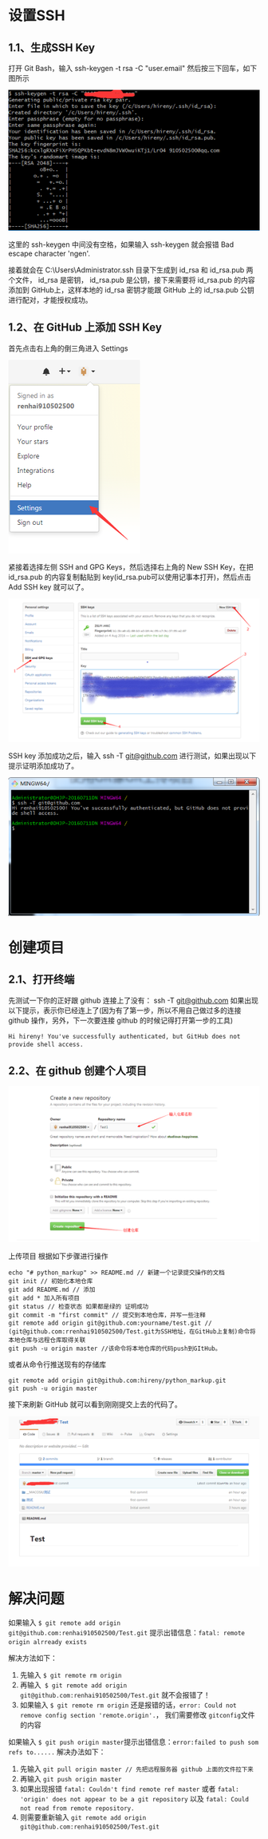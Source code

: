 # 设置SSH

## 1.1、生成SSH Key

打开 Git Bash，输入 ssh-keygen -t rsa -C "user.email" 然后按三下回车，如下图所示

![ssh](./images/1933980-0fd6a4ddc214c34d.png)

这里的 ssh-keygen 中间没有空格，如果输入 ssh-keygen 就会报错 Bad escape character 'ngen'.

接着就会在 C:\Users\Administrator.ssh 目录下生成到 id_rsa 和 id_rsa.pub 两个文件， id_rsa 是密钥， id_rsa.pub 是公钥，接下来需要将 id_rsa.pub 的内容添加到 GitHub上，这样本地的 id_rsa 密钥才能跟 GitHub 上的 id_rsa.pub 公钥进行配对，才能授权成功。

## 1.2、在 GitHub 上添加 SSH Key

首先点击右上角的倒三角进入 Settings

![settings](./images/1933980-3fc05e5b7bb0ee39.png)

紧接着选择左侧 SSH and GPG Keys，然后选择右上角的 New SSH Key，在把 id_rsa.pub 的内容复制黏贴到 key(id_rsa.pub可以使用记事本打开)，然后点击 Add SSH key 就可以了。

![newssh](./images/1933980-1678c9a37b37e7ed.png) 

SSH key 添加成功之后，输入 ssh -T git@github.com 进行测试，如果出现以下提示证明添加成功了。

![sshkey](./images/1933980-cba1c967af5157a9.png)


# 创建项目

## 2.1、打开终端

先测试一下你的正好跟 github 连接上了没有： ssh -T git@github.com 如果出现以下提示，表示你已经连上了(因为有了第一步，所以不用自己做过多的连接 github 操作，另外，下一次要连接 github 的时候记得打开第一步的工具)

```shell
Hi hireny! You've successfully authenticated, but GitHub does not provide shell access.
```

## 2.2、在 github 创建个人项目

![githubproject](./images/1933980-4accab25b9ee0f1b.png)

上传项目
根据如下步骤进行操作

```shell
echo "# python_markup" >> README.md // 新建一个记录提交操作的文档 
git init // 初始化本地仓库 
git add README.md // 添加 
git add * 加入所有项目 
git status // 检查状态 如果都是绿的 证明成功 
git commit -m "first commit" // 提交到本地仓库，并写一些注释 
git remote add origin git@github.com:yourname/test.git // (git@github.com:rrenhai910502500/Test.git为SSH地址，在GitHub上复制)命令将本地仓库与远程仓库取得关联 
git push -u origin master //该命令将本地仓库的代码push到GItHub。
```

或者从命令行推送现有的存储库

```shell
git remote add origin git@github.com:hireny/python_markup.git 
git push -u origin master
```

接下来刷新 GitHub 就可以看到刚刚提交上去的代码了。

![pushfinish](./images/1933980-f529745f6e3a1d92.png)

# 解决问题

如果输入 `$ git remote add origin git@github.com:renhai910502500/Test.git`
提示出错信息：`fatal: remote origin alrready exists`

解决方法如下：

1. 先输入 `$ git remote rm origin`
2. 再输入` $ git remote add origin git@github.com:renhai910502500/Test.git` 就不会报错了！
3. 如果输入 `$ git remote rm origin` 还是报错的话，`error: Could not remove config section 'remote.origin'.`， 我们需要修改 `gitconfig`文件的内容

如果输入 `$ git push origin master`提示出错信息：`error:failed to push som refs to......` 解决办法如下： 

1. 先输入 `git pull origin master // 先把远程服务器 github 上面的文件拉下来`
2. 再输入 `git push origin master` 
3. 如果出现报错 `fatal: Couldn't find remote ref master` 或者 `fatal: 'origin' does not appear to be a git repository` 以及 `fatal: Could not read from remote repository.` 
4. 则需要重新输入 `git remote add origin git@github.com:renhai910502500/Test.git`